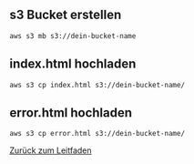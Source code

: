 ## s3 Bucket erstellen
`aws s3 mb s3://dein-bucket-name`

## index.html hochladen
`aws s3 cp index.html s3://dein-bucket-name/`

## error.html hochladen
`aws s3 cp error.html s3://dein-bucket-name/`

[Zurück zum Leitfaden](../../README.md)

